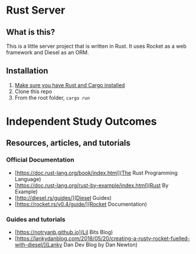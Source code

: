 # Rust Server
## What is this?
This is a little server project that is written in Rust. It uses Rocket as a web framework and Diesel as an ORM.

## Installation
1. [Make sure you have Rust and Cargo installed](https://www.rust-lang.org/tools/install)
2. Clone this repo
3. From the root folder, `cargo run`

# Independent Study Outcomes
## Resources, articles, and tutorials
### Official Documentation
* [https://doc.rust-lang.org/book/index.html](The Rust Programming Language)
* [https://doc.rust-lang.org/rust-by-example/index.html](Rust By Example)
* [http://diesel.rs/guides/](Diesel Guides)
* [https://rocket.rs/v0.4/guide/](Rocket Documentation)

### Guides and tutorials
* [https://notryanb.github.io](Lil Bits Blog)
* [https://lankydanblog.com/2018/05/20/creating-a-rusty-rocket-fuelled-with-diesel/](Lanky Dan Dev Blog by Dan Newton)